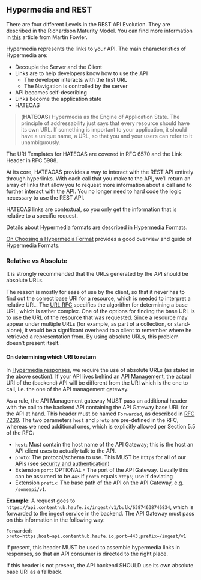 ## Hypermedia and REST
There are four different Levels in the REST API Evolution. They are described in the Richardson Maturity Model. You can find more information in [this](http://martinfowler.com/articles/richardsonMaturityModel.html) article from Martin Fowler.

Hypermedia represents the links to your API. The main characteristics of Hypermedia are:

- Decouple the Server and the Client
- Links are to help developers know how to use the API
	- The developer interacts with the first URL
	- The Navigation is controlled by the server
- API becomes self-describing
- Links become the application state
- HATEOAS

> (**HATEOAS**) Hypermedia as the Engine of Application State. The principle of addressability just says that every 
> resource should have its own URL. If something is important to your application, it should have a unique name, a 
> URL, so that you and your users can refer to it unambiguously.

The URI Templates for HATEOAS are covered in RFC 6570 and the Link Header in RFC 5988.

At its core, HATEAOAS provides a way to interact with the REST API entirely through hyperlinks. With each call that you make to the API, we’ll return an array of links that allow you to request more information about a call and to further interact with the API. You no longer need to hard code the logic necessary to use the REST API.

HATEOAS links are contextual, so you only get the information that is relative to a specific request.

Details about Hypermedia formats are described in [Hypermedia Formats](../response-format/response-format.md).

[On Choosing a Hypermedia Format](http://sookocheff.com/post/api/on-choosing-a-hypermedia-format/) provides a good overview and guide of Hypermedia Formats.

### Relative vs Absolute

It is strongly recommended that the URLs generated by the API should be absolute URLs.

The reason is mostly for ease of use by the client, so that it never has to find out the correct base URI for a resource, which is needed to interpret a relative URL. The [URL RFC](http://tools.ietf.org/html/rfc3986#section-5.1) specifies the algorithm for determining a base URL, which is rather complex. One of the options for finding the base URL is to use the URL of the resource that was requested. Since a resource may appear under multiple URLs (for example, as part of a collection, or stand-alone), it would be a significant overhead to a client to remember where he retrieved a representation from. By using absolute URLs, this problem doesn’t present itself.

#### On determining which URI to return

In [Hypermedia responses](../response-format/response-format.md), we require the use of absolute URLs (as stated in the above section). If your API lives behind an [API Management](../api-management/api-management.md), the actual URI of the (backend) API will be different from the URI which is the one to call, i.e. the one of the API management gateway.

As a rule, the API Management gateway MUST pass an additional header with the call to the backend API containing the API Gateway base URL for the API at hand. This header must be named `Forwarded`, as described in [RFC 7239](https://tools.ietf.org/html/rfc7239). The two parameters `host` and `proto` are pre-defined in the RFC, whereas we need additional ones, which is explicitly allowed per Section 5.5 of the RFC:

* `host`: Must contain the host name of the API Gateway; this is the host an API client uses to actually talk to the API.
* `proto`: The protocol/schema to use. This MUST be `https` for all of our APIs (see [security and authentication](../security-and-authentication/security-and-authentication.md))
* Extension `port`: OPTIONAL - The port of the API Gateway. Usually this can be assumed to be `443` if `proto` equals `https`; use if deviating
* Extension `prefix`: The base path of the API on the API Gateway, e.g. `/someapi/v1`. 

**Example**: A request goes to `https://api.contenthub.haufe.io/ingest/v1/bulk/63874638746834`, which is forwarded to the ingest service in the backend. The API Gateway must pass on this information in the following way:

```
Forwarded: proto=https;host=api.contenthub.haufe.io;port=443;prefix=/ingest/v1
```

If present, this header MUST be used to assemble hypermedia links in responses, so that an API consumer is directed to the right place.

If this header is not present, the API backend SHOULD use its own absolute base URI as a fallback.
